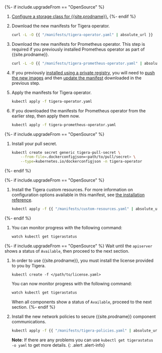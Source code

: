 {%- if include.upgradeFrom == "OpenSource" %}
1.  [Configure a storage class for {{site.prodname}}.]({{site.baseurl}}/getting-started/create-storage)
{%- endif %}

1. Download the new manifests for Tigera operator.
   ```bash
   curl -L -O {{ "/manifests/tigera-operator.yaml" | absolute_url }}
   ```

1. Download the new manifests for Prometheus operator. This step is required if you previously installed Prometheus operator as part of {{site.prodname}}.
   ```bash
   curl -L -O {{ "/manifests/tigera-prometheus-operator.yaml" | absolute_url }}
   ```

1. If you previously [installed using a private registry]({{site.baseurl}}/getting-started/private-registry), you will need to
   [push the new images]({{site.baseurl}}/getting-started/private-registry/private-registry-regular#push-calico-enterprise-images-to-your-private-registry)
   and then [update the manifest]({{site.baseurl}}/getting-started/private-registry/private-registry-regular#run-the-operator-using-images-from-your-private-registry)
   downloaded in the previous step.

1. Apply the manifests for Tigera operator.
   ```bash
   kubectl apply -f tigera-operator.yaml
   ```

1. If you downloaded the manifests for Prometheus operator from the earlier step, then apply them now.
   ```bash
   kubectl apply -f tigera-prometheus-operator.yaml
   ```

{%- if include.upgradeFrom == "OpenSource" %}
1. Install your pull secret.
   ```bash
   kubectl create secret generic tigera-pull-secret \
       --from-file=.dockerconfigjson=<path/to/pull/secret> \
       --type=kubernetes.io/dockerconfigjson -n tigera-operator
   ```
{%- endif %}

{%- if include.upgradeFrom == "OpenSource" %}
1. Install the Tigera custom resources. For more information on configuration options available in this manifest, see [the installation reference]({{site.baseurl}}/reference/installation/api).
   ```bash
   kubectl apply -f {{ "/manifests/custom-resources.yaml" | absolute_url }}
   ```
{%- endif %}

1. You can monitor progress with the following command:
   ```bash
   watch kubectl get tigerastatus
   ```

{%- if include.upgradeFrom == "OpenSource" %}
   Wait until the `apiserver` shows a status of `Available`, then proceed to the next section.

1. In order to use {{site.prodname}}, you must install the license provided to you by Tigera.

   ```
   kubectl create -f </path/to/license.yaml>
   ```

   You can now monitor progress with the following command:
   ```bash
   watch kubectl get tigerastatus
   ```

   When all components show a status of `Available`, proceed to the next section.
{%- endif %}

1. Install the new network policies to secure {{site.prodname}} component communications.
   ```bash
   kubectl apply -f {{ "/manifests/tigera-policies.yaml" | absolute_url }}
   ```

   **Note**: If there are any problems you can use `kubectl get tigerastatus -o yaml` to get more details.
   {: .alert .alert-info}
